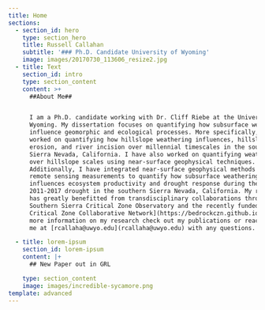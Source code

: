 ```yaml
---
title: Home
sections:
  - section_id: hero
    type: section_hero
    title: Russell Callahan
    subtitle: '### Ph.D. Candidate University of Wyoming'
    image: images/20170730_113606_resize2.jpg
  - title: Text
    section_id: intro
    type: section_content
    content: >+
      ##About Me##


      I am a Ph.D. candidate working with Dr. Cliff Riebe at the University of
      Wyoming. My dissertation focuses on quantifying how subsurface weathering
      influence geomorphic and ecological processes. More specifically, I have
      worked on quantifying how hillslope weathering influences, hillslope
      erosion, and river incision over millennial timescales in the southern
      Sierra Nevada, California. I have also worked on quantifying weathering
      over hillslope scales using near-surface geophysical techniques.
      Additionally, I have integrated near-surface geophysical methods and
      remote sensing measurements to quantify how subsurface weathering
      influences ecosystem productivity and drought response during the historic
      2011-2017 drought in the southern Sierra Nevada, California. My research
      has greatly benefitted from transdisciplinary collaborations through the
      Southern Sierra Critical Zone Observatory and the recently funded [Bedrock
      Critical Zone Collaborative Network](https://bedrockczn.github.io/). For
      more information on my research check out my publications or reach out to
      me at [rcallaha@uwyo.edu](rcallaha@uwyo.edu) with any questions.

  - title: lorem-ipsum
    section_id: lorem-ipsum
    content: |+
      ## New Paper out in GRL

    type: section_content
    image: images/incredible-sycamore.png
template: advanced
---
```

